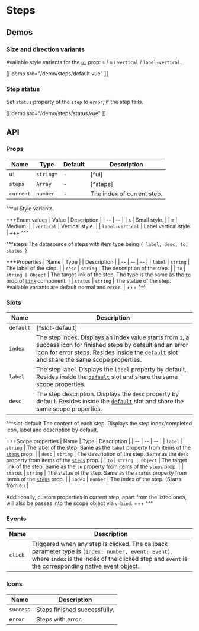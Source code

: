 # Steps

## Demos

### Size and direction variants

Available style variants for the [`ui`](#props-ui) prop: `s` / `m` / `vertical` / `label-vertical`.

[[ demo src="/demo/steps/default.vue" ]]

### Step status

Set `status` property of the `step` to `error`, if the step fails.

[[ demo src="/demo/steps/status.vue" ]]

## API

### Props

| Name | Type | Default | Description |
| -- | -- | -- | -- |
| ``ui`` | `string=` | - | [^ui] |
| ``steps`` | `Array` | - | [^steps] |
| ``current`` | `number` | - | The index of current step. |

^^^ui
Style variants.

+++Enum values
| Value | Description |
| -- | -- |
| `s` | Small style. |
| `m` | Medium. |
| `vertical` | Vertical style. |
| `label-vertical` | Label vertical style. |
+++
^^^

^^^steps
The datasource of steps with item type being `{ label, desc, to, status }`.

+++Properties
| Name | Type | | Description |
| -- | -- | -- |
| `label` | `string` | The label of the step. |
| `desc` | `string` | The description of the step. |
| `to` | `string | Object` | The target link of the step. The type is the same as the [`to`](./link#props-to) prop of [`Link`](./link) component. |
| `status` | `string` | The statue of the step. Available variants are default normal and `error`. |
+++
^^^

### Slots

| Name | Description |
| -- | -- |
| ``default`` | [^slot-default] |
| ``index`` | The step index. Displays an index value starts from `1`, a success icon for finished steps by default and an error icon for error steps. Resides inside the [`default`](#slots-default) slot and share the same scope properties. |
| ``label`` | The step label. Displays the `label` property by default. Resides inside the [`default`](#slots-default) slot and share the same scope properties. |
| ``desc`` | The step description. Displays the `desc` property by default. Resides inside the [`default`](#slots-default) slot and share the same scope properties. |

^^^slot-default
The content of each step. Displays the step index/completed icon, label and description by default.

+++Scope properties
| Name | Type | Description |
| -- | -- | -- |
| `label` | `string` | The label of the step. Same as the `label` property from items of the [`steps`](#props-steps) prop. |
| `desc` | `string` | The description of the step. Same as the `desc` property from items of the [`steps`](#props-steps) prop. |
| `to` | `string | Object` | The target link of the step. Same as the `to` property from items of the [`steps`](#props-steps) prop. |
| `status` | `string` | The status of the step. Same as the `status` property from items of the [`steps`](#props-steps) prop. |
| `index` | `number` | The index of the step. (Starts from `0`.) |

Additionally, custom properties in current step, apart from the listed ones, will also be passes into the scope object via `v-bind`.
+++
^^^

### Events

| Name | Description |
| -- | -- |
| ``click`` | Triggered when any step is clicked. The callback parameter type is `(index: number, event: Event)`, where `index` is the index of the clicked step and `event` is the corresponding native event object. |

### Icons

| Name | Description |
| -- | -- |
| ``success`` | Steps finished successfully. |
| ``error`` | Steps with error. |
